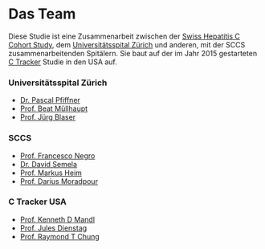 Das Team
========

Diese Studie ist eine Zusammenarbeit zwischen der [Swiss Hepatitis&nbsp;C Cohort Study](http://swisshcv.org), dem [Universitätsspital Zürich](http://www.usz.ch) und anderen, mit der SCCS zusammenarbeitenden Spitälern.
Sie baut auf der im Jahr 2015 gestarteten [C&nbsp;Tracker](http://c-tracker.chip.org) Studie in den USA auf.

### Universitätsspital Zürich

- [Dr. Pascal Pfiffner](http://scholar.harvard.edu/pfiffner)
- [Prof. Beat Müllhaupt](http://www.gastroenterologie.usz.ch/ueber-die-klinik/seiten/team.aspx)
- [Prof. Jürg Blaser](https://www.sgmi-ssim.org/?page_id=182)

### SCCS

- [Prof. Francesco Negro](http://www.ige3.unige.ch/negro.php)
- [Dr. David Semela](https://research.kssg.ch/persons/David_Semela)
- [Prof. Markus Heim](https://www.unispital-basel.ch/zuweiser/aerztinnen-und-aerzte-von-a-bis-z/h/pers/markus-heim/)
- [Prof. Darius Moradpour](http://www.chuv.ch/gastro-hepato/glg-cv-moradpour.htm)

### C Tracker USA

- [Prof. Kenneth D Mandl](http://scholar.harvard.edu/mandl)
- [Prof. Jules Dienstag](http://www.dfhcc.harvard.edu/insider/member-detail/member/jules-l-dienstag/)
- [Prof. Raymond T Chung](http://www.dfhcc.harvard.edu/insider/member-detail/member/raymond-t-chung-md/)
